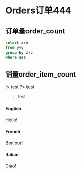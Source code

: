 
# Orders订单444

## 订单量order_count

```sql
select xxx
from yyy
group by zzz
where aaa
```

## 销量order_item_count

!> test
?> test
>test

<!-- tabs:start -->

#### **English**

Hello!

#### **French**

Bonjour!

#### **Italian**

Ciao!

<!-- tabs:end -->
